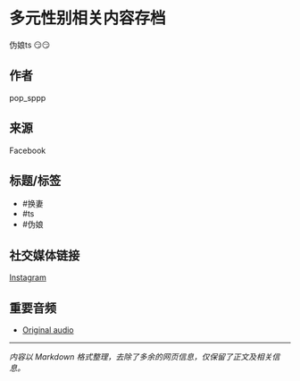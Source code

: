 # 多元性别相关内容存档

伪娘ts 😏😏 

## 作者
pop_sppp 

## 来源
Facebook

## 标题/标签
- #换妻
- #ts
- #伪娘

## 社交媒体链接
[Instagram](https://www.instagram.com/_u/tsxinxin5) 

## 重要音频
- [Original audio](https://www.facebook.com)

--- 

*内容以 Markdown 格式整理，去除了多余的网页信息，仅保留了正文及相关信息。*